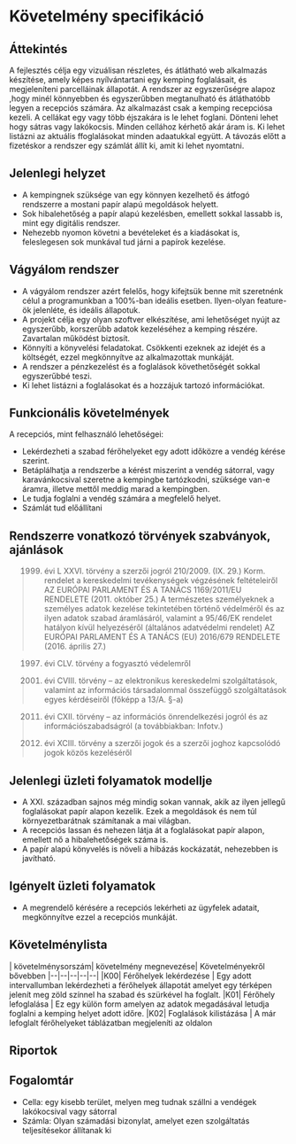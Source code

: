# Követelmény specifikáció

## Áttekintés
A fejlesztés célja egy vizuálisan részletes, és átlátható web alkalmazás készítése, amely képes nyílvántartani egy kemping foglalásait, és megjeleníteni parcelláinak állapotát.
A rendszer az egyszerűségre alapoz ,hogy minél könnyebben és egyszerűbben megtanulható és átláthatóbb legyen a recepciós számára.
Az alkalmazást csak a kemping recepciósa kezeli. A cellákat egy vagy több éjszakára is le lehet foglani. Dönteni lehet hogy sátras vagy lakókocsis. Minden cellához kérhető akár áram is. Ki lehet listázni az aktuális ffoglalásokat minden adaatukkal együtt.
A távozás előtt a fizetéskor a rendszer egy számlát állít ki, amit ki lehet nyomtatni.
## Jelenlegi helyzet

 - A kempingnek szüksége van egy könnyen kezelhető és átfogó rendszerre a mostani papír alapú megoldások helyett.
 - Sok hibalehetőség a papír alapú kezelésben, emellett sokkal lassabb is, mint egy digitális rendszer.
 - Nehezebb nyomon követni a bevételeket és a kiadásokat is, feleslegesen sok munkával tud járni a papírok kezelése.
## Vágyálom rendszer

- A vágyálom rendszer azért felelős, hogy kifejtsük benne mit szeretnénk célul a programunkban a 100%-ban ideális esetben. Ilyen-olyan feature-ök jelenléte, és ideális állapotuk.
- A projekt célja egy olyan szoftver elkészítése, ami lehetőséget nyújt az egyszerűbb, korszerűbb adatok kezeléséhez a kemping részére. Zavartalan működést biztosít.
- Könnyíti a könyvelési feladatokat. Csökkenti ezeknek az idejét és a költségét, ezzel megkönnyítve az alkalmazottak munkáját.
- A rendszer a pénzkezelést és a foglalások követhetőségét sokkal egyszerűbbé teszi. 
- Ki lehet listázni a foglalásokat és a hozzájuk tartozó információkat.
## Funkcionális követelmények
 A recepciós, mint felhasználó lehetőségei:

-   Lekérdezheti a szabad férőhelyeket egy adott időközre a vendég kérése szerint.
-   Betáplálhatja a rendszerbe a kérést miszerint a vendég sátorral, vagy karavánkocsival szeretne a kempingbe tartózkodni, szüksége van-e áramra, illetve mettől meddig marad a kempingben.
-   Le tudja foglalni a vendég számára a megfelelő helyet.
-   Számlát tud előállítani
## Rendszerre vonatkozó törvények szabványok, ajánlások
>   1999. évi L XXVI. törvény a szerzői jogról 210/2009. (IX. 29.) Korm. rendelet a kereskedelmi tevékenységek végzésének feltételeiről
AZ EURÓPAI PARLAMENT ÉS A TANÁCS 1169/2011/EU RENDELETE (2011. október 25.) A természetes személyeknek a személyes adatok kezelése tekintetében történő védelméről és az ilyen adatok szabad áramlásáról, valamint a 95/46/EK rendelet hatályon kívül helyezéséről (általános adatvédelmi rendelet) AZ EURÓPAI PARLAMENT ÉS A TANÁCS (EU) 2016/679 RENDELETE (2016. április 27.)

>  1997. évi CLV. törvény a fogyasztó védelemről

>  2001. évi CVIII. törvény – az elektronikus kereskedelmi szolgáltatások, valamint az információs társadalommal összefüggő szolgáltatások egyes kérdéseiről (főképp a 13/A. §-a)

>  2011. évi CXII. törvény – az információs önrendelkezési jogról és az információszabadságról (a továbbiakban: Infotv.)
>  
>  2016. évi XCIII. törvény a szerzői jogok és a szerzői joghoz kapcsolódó jogok közös kezeléséről

## Jelenlegi üzleti folyamatok modellje

 - A XXI. században sajnos még mindig sokan vannak, akik az ilyen jellegű foglalásokat papír alapon kezelik. Ezek a megoldások és nem túl környezetbarátnak számítanak a mai világban.
 - A recepciós lassan és nehezen látja át a foglalásokat papír alapon, emellett nő a hibalehetőségek száma is.
 - A papír alapú könyvelés is növeli a hibázás kockázatát, nehezebben is javítható.

## Igényelt üzleti folyamatok

- A megrendelő kérésére a recepciós lekérheti az ügyfelek adatait, megkönnyítve ezzel a recepciós munkáját.

## Követelménylista
| követelménysorszám| követelmény megnevezése| Követelményekről bővebben 
|--|--|--|--|--|
|K00| Férőhelyek lekérdezése | Egy adott intervallumban lekérdezheti a férőhelyek állapotát amelyet egy térképen jelenít meg zöld színnel ha szabad és szürkével ha foglalt.
|K01| Férőhely lefoglalása | Ez egy külön form amelyen az adatok megadásával letudja foglalni a kemping helyet adott időre.
|K02| Foglalások kilistázása | A már lefoglalt férőhelyeket táblázatban megjeleníti az oldalon 
## Riportok

## Fogalomtár

 - Cella: egy kisebb terület, melyen meg tudnak szállni a vendégek lakókocsival vagy sátorral
 - Számla: Olyan számadási bizonylat, amelyet ezen szolgáltatás teljesítésekor állítanak ki
